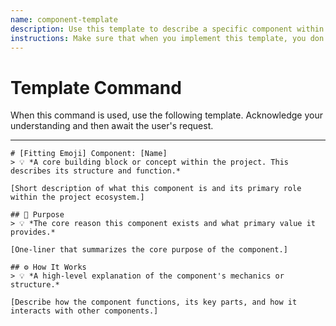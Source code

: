```yaml
---
name: component-template
description: Use this template to describe a specific component within this project. A component is an element that is acted upon and can be visual (e.g., a button, a screen) or non-visual (e.g., an API, a database table).
instructions: Make sure that when you implement this template, you don't include these instructions or any other front matter from this template in your work. Output should always and only be the markdown part outside of the front matter. Never include any tags like <example>, <commentary>, or similar tags - these serve only to increase clarity about implementation. Always use single [ ] brackets to indicate instructions the implementer should follow. When referencing other documents from this project, use wikilinks format [[filename]] to reference them. Do not include the file extension or path.
---
```

# Template Command

When this command is used, use the following template. Acknowledge your understanding and then await the user's request.

---

````````````
# [Fitting Emoji] Component: [Name]
> 💡 *A core building block or concept within the project. This describes its structure and function.*

[Short description of what this component is and its primary role within the project ecosystem.]

## 🎯 Purpose
> 💡 *The core reason this component exists and what primary value it provides.*

[One-liner that summarizes the core purpose of the component.]

## ⚙️ How It Works
> 💡 *A high-level explanation of the component's mechanics or structure.*

[Describe how the component functions, its key parts, and how it interacts with other components.]
````````````
